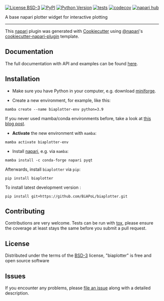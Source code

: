 
[![License BSD-3](https://img.shields.io/pypi/l/biaplotter.svg?color=green)](https://github.com/BiAPoL/biaplotter/raw/main/LICENSE)
[![PyPI](https://img.shields.io/pypi/v/biaplotter.svg?color=green)](https://pypi.org/project/biaplotter)
[![Python Version](https://img.shields.io/pypi/pyversions/biaplotter.svg?color=green)](https://python.org)
[![tests](https://github.com/BiAPoL/biaplotter/workflows/tests/badge.svg)](https://github.com/BiAPoL/biaplotter/actions)
[![codecov](https://codecov.io/gh/BiAPoL/biaplotter/branch/main/graph/badge.svg)](https://codecov.io/gh/BiAPoL/biaplotter)
[![napari hub](https://img.shields.io/endpoint?url=https://api.napari-hub.org/shields/biaplotter)](https://napari-hub.org/plugins/biaplotter)

A base napari plotter widget for interactive plotting

----------------------------------

This [napari] plugin was generated with [Cookiecutter] using [@napari]'s [cookiecutter-napari-plugin] template.

<!--
Don't miss the full getting started guide to set up your new package:
https://github.com/napari/cookiecutter-napari-plugin#getting-started

and review the napari docs for plugin developers:
https://napari.org/stable/plugins/index.html
-->

## Documentation

The full documentation with API and examples can be found [here](https://biapol.github.io/biaplotter/).

## Installation

* Make sure you have Python in your computer, e.g. download [miniforge](https://github.com/conda-forge/miniforge?tab=readme-ov-file#download).

* Create a new environment, for example, like this:

```
mamba create --name biaplotter-env python=3.9
```

If you never used mamba/conda environments before, take a look at [this blog post](https://biapol.github.io/blog/mara_lampert/getting_started_with_mambaforge_and_python/readme.html).

* **Activate** the new environment with `mamba`:

```
mamba activate biaplotter-env
```

* Install [napari](https://napari.org/stable/), e.g. via `mamba`:

```
mamba install -c conda-forge napari pyqt
```

Afterwards, install `biaplotter` via `pip`:

```
pip install biaplotter
```

To install latest development version :

```
pip install git+https://github.com/BiAPoL/biaplotter.git
```


## Contributing

Contributions are very welcome. Tests can be run with [tox], please ensure
the coverage at least stays the same before you submit a pull request.

## License

Distributed under the terms of the [BSD-3] license,
"biaplotter" is free and open source software

## Issues

If you encounter any problems, please [file an issue] along with a detailed description.

[napari]: https://github.com/napari/napari
[Cookiecutter]: https://github.com/audreyr/cookiecutter
[@napari]: https://github.com/napari
[MIT]: http://opensource.org/licenses/MIT
[BSD-3]: http://opensource.org/licenses/BSD-3-Clause
[GNU GPL v3.0]: http://www.gnu.org/licenses/gpl-3.0.txt
[GNU LGPL v3.0]: http://www.gnu.org/licenses/lgpl-3.0.txt
[Apache Software License 2.0]: http://www.apache.org/licenses/LICENSE-2.0
[Mozilla Public License 2.0]: https://www.mozilla.org/media/MPL/2.0/index.txt
[cookiecutter-napari-plugin]: https://github.com/napari/cookiecutter-napari-plugin

[file an issue]: https://github.com/BiAPoL/biaplotter/issues

[napari]: https://github.com/napari/napari
[tox]: https://tox.readthedocs.io/en/latest/
[pip]: https://pypi.org/project/pip/
[PyPI]: https://pypi.org/
